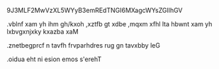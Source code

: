 9J3MLF2MwVzXL5WYyB3emREdTNGI6MXagcWYsZGIlhGV

.vblnf xam yh ihm gh/kxoh ,xztfb gt xdbe ,mqxm xfhl lta hbwnt xam yh lxbvgxnjxky kxazba xaM

.znetbegprcf n tavfh frvparhdres rug gn tavxbby leG

.oidua eht ni esion emos s'erehT